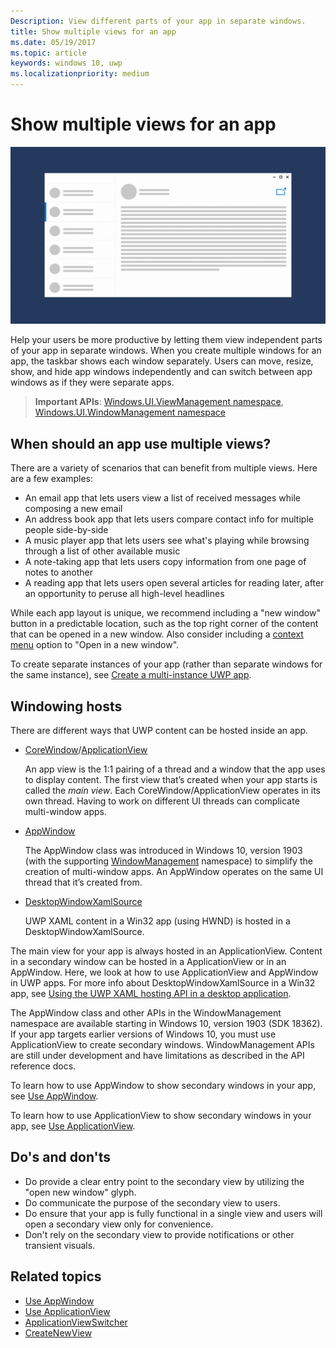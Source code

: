 ```yaml
---
Description: View different parts of your app in separate windows.
title: Show multiple views for an app
ms.date: 05/19/2017
ms.topic: article
keywords: windows 10, uwp
ms.localizationpriority: medium
---
```

# Show multiple views for an app

![Wireframe showing an app with multiple windows](images/multi-view.gif)

Help your users be more productive by letting them view independent parts of your app in separate windows. When you create multiple windows for an app, the taskbar shows each window separately. Users can move, resize, show, and hide app windows independently and can switch between app windows as if they were separate apps.

> **Important APIs**: [Windows.UI.ViewManagement namespace](/uwp/api/windows.ui.viewmanagement), [Windows.UI.WindowManagement namespace](/uwp/api/windows.ui.windowmanagement)

## When should an app use multiple views?

There are a variety of scenarios that can benefit from multiple views. Here are a few examples:

- An email app that lets users view a list of received messages while composing a new email
- An address book app that lets users compare contact info for multiple people side-by-side
- A music player app that lets users see what's playing while browsing through a list of other available music
- A note-taking app that lets users copy information from one page of notes to another
- A reading app that lets users open several articles for reading later, after an opportunity to peruse all high-level headlines

While each app layout is unique, we recommend including a "new window" button in a predictable location, such as the top right corner of the content that can be opened in a new window. Also consider including a [context menu](..\..\design\controls-and-patterns\menus.md) option to "Open in a new window".

To create separate instances of your app (rather than separate windows for the same instance), see [Create a multi-instance UWP app](../../launch-resume/multi-instance-uwp.md).

## Windowing hosts

There are different ways that UWP content can be hosted inside an app.

- [CoreWindow](/uwp/api/windows.ui.core.corewindow)/[ApplicationView](/uwp/api/windows.ui.viewmanagement.applicationview)

     An app view is the 1:1 pairing of a thread and a window that the app uses to display content. The first view that’s created when your app starts is called the *main view*. Each CoreWindow/ApplicationView operates in its own thread. Having to work on different UI threads can complicate multi-window apps.
- [AppWindow](/uwp/api/windows.ui.windowmanagement.appwindow)

     The AppWindow class was introduced in Windows 10, version 1903 (with the supporting [WindowManagement](/uwp/api/windows.ui.windowmanagement) namespace) to simplify the creation of multi-window apps. An AppWindow operates on the same UI thread that it’s created from.
- [DesktopWindowXamlSource](/uwp/api/windows.ui.xaml.hosting.desktopwindowxamlsource)

     UWP XAML content in a Win32 app (using HWND) is hosted in a DesktopWindowXamlSource.

The main view for your app is always hosted in an ApplicationView. Content in a secondary window can be hosted in a ApplicationView or in an AppWindow. Here, we look at how to use ApplicationView and AppWindow in UWP apps. For more info about DesktopWindowXamlSource in a Win32 app, see [Using the UWP XAML hosting API in a desktop application](/windows/apps/desktop/modernize/using-the-xaml-hosting-api).

The AppWindow class and other APIs in the WindowManagement namespace are available starting in Windows 10, version 1903 (SDK 18362). If your app targets earlier versions of Windows 10, you must use ApplicationView to create secondary windows. WindowManagement APIs are still under development and have limitations as described in the API reference docs.

To learn how to use AppWindow to show secondary windows in your app, see [Use AppWindow](app-window.md).

To learn how to use ApplicationView to show secondary windows in your app, see [Use ApplicationView](application-view.md).



## Do's and don'ts

- Do provide a clear entry point to the secondary view by utilizing the "open new window" glyph.
- Do communicate the purpose of the secondary view to users.
- Do ensure that your app is fully functional in a single view and users will open a secondary view only for convenience.
- Don't rely on the secondary view to provide notifications or other transient visuals.

## Related topics

- [Use AppWindow](app-window.md)
- [Use ApplicationView](application-view.md)
- [ApplicationViewSwitcher](https://docs.microsoft.com/uwp/api/Windows.UI.ViewManagement.ApplicationViewSwitcher)
- [CreateNewView](https://docs.microsoft.com/uwp/api/windows.applicationmodel.core.coreapplication.createnewview)
